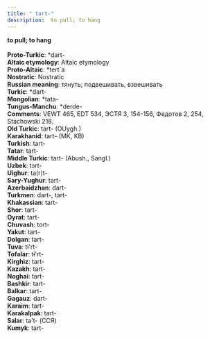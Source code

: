 ```yaml
---
title: " tart-"
description:  to pull; to hang
---
```

<p data-pagefind-weight="0.5">
<strong> to pull; to hang</strong><br><br>
<strong>Proto-Turkic</strong>:  *dart-<br>
<strong>Altaic etymology</strong>:  Altaic etymology<br>
<strong> Proto-Altaic</strong>:  *tert`a<br>
<strong>Nostratic</strong>:  Nostratic<br>
<strong>Russian meaning</strong>:  тянуть; подвешивать, взвешивать<br>
<strong>Turkic</strong>:  *dart-<br>
<strong>Mongolian</strong>:  *tata-<br>
<strong>Tungus-Manchu</strong>:  *derde-<br>
<strong>Comments</strong>:  VEWT 465, EDT 534, ЭСТЯ 3, 154-156, Федотов 2, 254, Stachowski 218.<br>
<strong>Old Turkic</strong>:  tart- (OUygh.)<br>
<strong>Karakhanid</strong>:  tart- (MK, KB)<br>
<strong>Turkish</strong>:  tart-<br>
<strong>Tatar</strong>:  tart-<br>
<strong>Middle Turkic</strong>:  tart- (Abush., Sangl.)<br>
<strong>Uzbek</strong>:  tɔrt-<br>
<strong>Uighur</strong>:  ta(r)t-<br>
<strong>Sary-Yughur</strong>:  tart-<br>
<strong>Azerbaidzhan</strong>:  dart-<br>
<strong>Turkmen</strong>:  dart-, tart-<br>
<strong>Khakassian</strong>:  tart-<br>
<strong>Shor</strong>:  tart-<br>
<strong>Oyrat</strong>:  tart-<br>
<strong>Chuvash</strong>:  tort-<br>
<strong>Yakut</strong>:  tart-<br>
<strong>Dolgan</strong>:  tart-<br>
<strong>Tuva</strong>:  tɨ'rt-<br>
<strong>Tofalar</strong>:  tɨ'rt-<br>
<strong>Kirghiz</strong>:  tart-<br>
<strong>Kazakh</strong>:  tart-<br>
<strong>Noghai</strong>:  tart-<br>
<strong>Bashkir</strong>:  tart-<br>
<strong>Balkar</strong>:  tart-<br>
<strong>Gagauz</strong>:  dart-<br>
<strong>Karaim</strong>:  tart-<br>
<strong>Karakalpak</strong>:  tart-<br>
<strong>Salar</strong>:  ta't- (ССЯ)<br>
<strong>Kumyk</strong>:  tart-<br>

</p>
